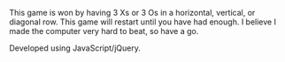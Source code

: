 This game is won by having 3 Xs or 3 Os in a horizontal, vertical, or diagonal row. This game will restart until you have had enough. I believe I made the computer very hard to beat, so have a go.

Developed using JavaScript/jQuery.
 